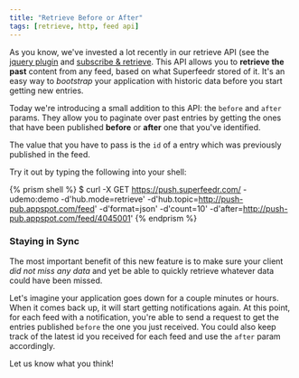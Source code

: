 ```yaml
---
title: "Retrieve Before or After"
tags: [retrieve, http, feed api]
---
```


As you know, we've invested a lot recently in our retrieve API (see the [jquery plugin](http://blog.superfeedr.com/jquery-superfeedr/) and [subscribe & retrieve](http://blog.superfeedr.com/subscribe-retrieve/). This API allows you to **retrieve the past** content from any feed, based on what Superfeedr stored of it. It's an easy way to *bootstrap* your application with historic data before you start getting new entries.

Today we're introducing a small addition to this API: the <code>before</code> and <code>after</code> params. They allow you to paginate over past entries by getting the ones that have been published **before** or **after** one that you've identified.

The value that you have to pass is the `id` of a entry which was previously published in the feed.

Try it out by typing the following into your shell:

{% prism shell %}
$ curl -X GET https://push.superfeedr.com/ 
  -udemo:demo 
  -d'hub.mode=retrieve' 
  -d'hub.topic=http://push-pub.appspot.com/feed'
  -d'format=json' 
  -d'count=10' 
  -d'after=http://push-pub.appspot.com/feed/4045001'
{% endprism %}

### Staying in Sync

The most important benefit of this new feature is to make sure your client *did not miss any data* and yet be able to quickly retrieve whatever data could have been missed.

Let's imagine your application goes down for a couple minutes or hours. When it comes back up, it will start getting notifications again. At this point, for each feed with a notification, you're able to send a request to get the entries published `before` the one you just received. You could also keep track of the latest id you received for each feed and use the `after` param accordingly.

Let us know what you think!




